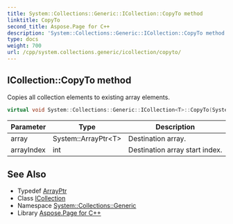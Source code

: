 ```yaml
---
title: System::Collections::Generic::ICollection::CopyTo method
linktitle: CopyTo
second_title: Aspose.Page for C++
description: 'System::Collections::Generic::ICollection::CopyTo method. Copies all collection elements to existing array elements in C++.'
type: docs
weight: 700
url: /cpp/system.collections.generic/icollection/copyto/
---
```

## ICollection::CopyTo method


Copies all collection elements to existing array elements.

```cpp
virtual void System::Collections::Generic::ICollection<T>::CopyTo(System::ArrayPtr<T> array, int arrayIndex)=0
```


| Parameter | Type | Description |
| --- | --- | --- |
| array | System::ArrayPtr\<T\> | Destination array. |
| arrayIndex | int | Destination array start index. |

## See Also

* Typedef [ArrayPtr](../../../system/arrayptr/)
* Class [ICollection](../)
* Namespace [System::Collections::Generic](../../)
* Library [Aspose.Page for C++](../../../)
